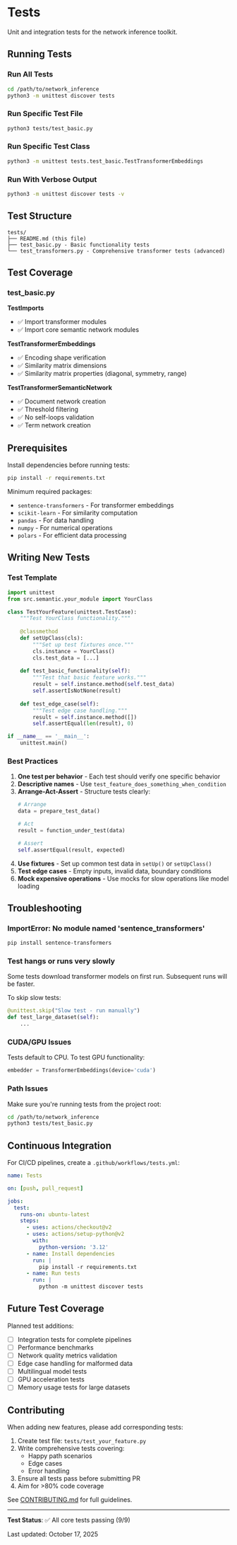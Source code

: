 # Tests

Unit and integration tests for the network inference toolkit.

## Running Tests

### Run All Tests

```bash
cd /path/to/network_inference
python3 -m unittest discover tests
```

### Run Specific Test File

```bash
python3 tests/test_basic.py
```

### Run Specific Test Class

```bash
python3 -m unittest tests.test_basic.TestTransformerEmbeddings
```

### Run With Verbose Output

```bash
python3 -m unittest discover tests -v
```

## Test Structure

```
tests/
├── README.md (this file)
├── test_basic.py - Basic functionality tests
└── test_transformers.py - Comprehensive transformer tests (advanced)
```

## Test Coverage

### test_basic.py

**TestImports**
- ✅ Import transformer modules
- ✅ Import core semantic network modules

**TestTransformerEmbeddings**
- ✅ Encoding shape verification
- ✅ Similarity matrix dimensions
- ✅ Similarity matrix properties (diagonal, symmetry, range)

**TestTransformerSemanticNetwork**
- ✅ Document network creation
- ✅ Threshold filtering
- ✅ No self-loops validation
- ✅ Term network creation

## Prerequisites

Install dependencies before running tests:

```bash
pip install -r requirements.txt
```

Minimum required packages:
- `sentence-transformers` - For transformer embeddings
- `scikit-learn` - For similarity computation
- `pandas` - For data handling
- `numpy` - For numerical operations
- `polars` - For efficient data processing

## Writing New Tests

### Test Template

```python
import unittest
from src.semantic.your_module import YourClass

class TestYourFeature(unittest.TestCase):
    """Test YourClass functionality."""
    
    @classmethod
    def setUpClass(cls):
        """Set up test fixtures once."""
        cls.instance = YourClass()
        cls.test_data = [...]
    
    def test_basic_functionality(self):
        """Test that basic feature works."""
        result = self.instance.method(self.test_data)
        self.assertIsNotNone(result)
    
    def test_edge_case(self):
        """Test edge case handling."""
        result = self.instance.method([])
        self.assertEqual(len(result), 0)

if __name__ == '__main__':
    unittest.main()
```

### Best Practices

1. **One test per behavior** - Each test should verify one specific behavior
2. **Descriptive names** - Use `test_feature_does_something_when_condition`
3. **Arrange-Act-Assert** - Structure tests clearly:
   ```python
   # Arrange
   data = prepare_test_data()
   
   # Act
   result = function_under_test(data)
   
   # Assert
   self.assertEqual(result, expected)
   ```
4. **Use fixtures** - Set up common test data in `setUp()` or `setUpClass()`
5. **Test edge cases** - Empty inputs, invalid data, boundary conditions
6. **Mock expensive operations** - Use mocks for slow operations like model loading

## Troubleshooting

### ImportError: No module named 'sentence_transformers'

```bash
pip install sentence-transformers
```

### Test hangs or runs very slowly

Some tests download transformer models on first run. Subsequent runs will be faster.

To skip slow tests:
```python
@unittest.skip("Slow test - run manually")
def test_large_dataset(self):
    ...
```

### CUDA/GPU Issues

Tests default to CPU. To test GPU functionality:
```python
embedder = TransformerEmbeddings(device='cuda')
```

### Path Issues

Make sure you're running tests from the project root:
```bash
cd /path/to/network_inference
python3 tests/test_basic.py
```

## Continuous Integration

For CI/CD pipelines, create a `.github/workflows/tests.yml`:

```yaml
name: Tests

on: [push, pull_request]

jobs:
  test:
    runs-on: ubuntu-latest
    steps:
      - uses: actions/checkout@v2
      - uses: actions/setup-python@v2
        with:
          python-version: '3.12'
      - name: Install dependencies
        run: |
          pip install -r requirements.txt
      - name: Run tests
        run: |
          python -m unittest discover tests
```

## Future Test Coverage

Planned test additions:
- [ ] Integration tests for complete pipelines
- [ ] Performance benchmarks
- [ ] Network quality metrics validation
- [ ] Edge case handling for malformed data
- [ ] Multilingual model tests
- [ ] GPU acceleration tests
- [ ] Memory usage tests for large datasets

## Contributing

When adding new features, please add corresponding tests:

1. Create test file: `tests/test_your_feature.py`
2. Write comprehensive tests covering:
   - Happy path scenarios
   - Edge cases
   - Error handling
3. Ensure all tests pass before submitting PR
4. Aim for >80% code coverage

See [CONTRIBUTING.md](../CONTRIBUTING.md) for full guidelines.

---

**Test Status**: ✅ All core tests passing (9/9)

Last updated: October 17, 2025
